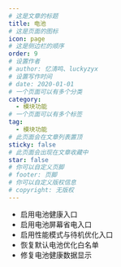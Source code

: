 ```yaml
---
# 这是文章的标题
title: 电池
# 这是页面的图标
icon: page
# 这是侧边栏的顺序
order: 9
# 设置作者
# author: 忆清鸣、luckyzyx
# 设置写作时间
# date: 2020-01-01
# 一个页面可以有多个分类
category:
  - 模块功能
# 一个页面可以有多个标签
tag:
  - 模块功能
# 此页面会在文章列表置顶
sticky: false
# 此页面会出现在文章收藏中
star: false
# 你可以自定义页脚
# footer: 页脚
# 你可以自定义版权信息
# copyright: 无版权
---
```


- 启用电池健康入口
- 启用电池屏幕省电入口
- 启用性能模式与待机优化入口
- 恢复默认电池优化白名单
- 修复电池健康数据显示
